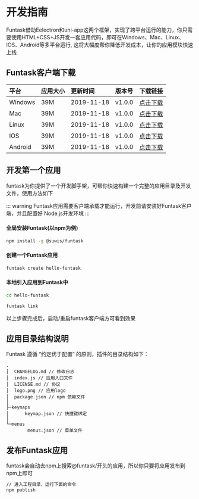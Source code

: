 # 开发指南

Funtask借助Eelectron和uni-app这两个框架，实现了跨平台运行的能力，你只需要使用HTML+CSS+JS开发一套应用代码，即可在Windows、Mac、Linux、IOS、Android等多平台运行, 这将大幅度帮你降低开发成本，让你的应用模块快速上线

## Funtask客户端下载

| 平台      | 应用大小 | 更新时间       | 版本号    | 下载链接                                                                     |
| :------ | :--- | :--------- | :----- | :----------------------------------------------------------------------- |
| Windows | 39M  | 2019-11-18 | v1.0.0 | [点击下载](https://funtask.dev/download/windows/funtask%20Setup%201.0.0.exe) |
| Mac     | 39M  | 2019-11-18 | v1.0.0 | [点击下载](https://funtask.dev/download/windows-step.exe)                    |
| Linux   | 39M  | 2019-11-18 | v1.0.0 | [点击下载](https://funtask.dev/download/windows-step.exe)                    |
| IOS     | 39M  | 2019-11-18 | v1.0.0 | [点击下载](https://funtask.dev/download/windows-step.exe)                    |
| Android | 39M  | 2019-11-18 | v1.0.0 | [点击下载](https://funtask.dev/download/windows-step.exe)                    |

## 开发第一个应用

funtask为你提供了一个开发脚手架，可帮你快速构建一个完整的应用目录及开发文件，使用方法如下

::: warning
Funtask应用需要客户端承载才能运行，开发前请安装好Funtask客户端，并且配置好 Node.js开发环境
:::

#### 全局安装Funtask(以npm为例)

```sh
npm install -g @suwis/funtask
```

#### 创建一个Funtask应用

```sh
funtask create hello-funtask
```

#### 本地引入应用到Funtask中

```sh
cd hello-funtask

funtask link
```

以上步骤完成后，启动/重启funtask客户端方可看到效果

## 应用目录结构说明

Funtask 遵循 “约定优于配置” 的原则，插件的目录结构如下：

    .
    │  CHANGELOG.md // 修改日志
    │  index.js // 应用入口文件
    │  LICENSE.md // 协议
    │  logo.png // 应用logo
    │  package.json // npm 依赖文件
    │
    ├─keymaps
    │      keymap.json // 快捷键绑定
    │
    └─menus
            menus.json // 菜单文件

## 发布Funtask应用

funtask会自动去npm上搜索@funtask/开头的应用，所以你只要将应用发布到npm上即可

```sh
// 进入工程目录，运行下面的命令
npm publish
```

